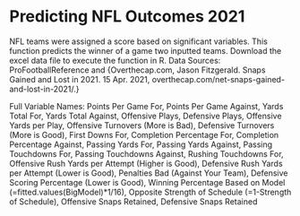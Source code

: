 # Predicting NFL Outcomes 2021
 NFL teams were assigned a score based on significant variables. This function predicts the winner of a game two inputted teams. Download the excel data file to execute the function in R.
Data Sources: ProFootballReference and {Overthecap.com, Jason Fitzgerald. Snaps Gained and Lost in 2021. 15 Apr. 2021, overthecap.com/net-snaps-gained-and-lost-in-2021/.}

Full Variable Names: Points Per Game For, Points Per Game Against, Yards Total For, Yards Total Against, Offensive Plays, Defensive Plays, Offensive Yards per Play, Offensive Turnovers (More is Bad), Defensive Turnovers (More is Good), First Downs For, Completion Percentage For, Completion Percentage Against, Passing Yards For, Passing Yards Against, Passing Touchdowns For, Passing Touchdowns Against, Rushing Touchdowns For, Offensive Rush Yards per Attempt (Higher is Good), Defensive Rush Yards per Attempt (Lower is Good), Penalties Bad (Against Your Team), Defensive Scoring Percentage (Lower is Good), Winning Percentage Based on Model (=fitted.values(BigModel)*1/16), Opposite Strength of Schedule (=1-Strength of Schedule), Offensive Snaps Retained, Defensive Snaps Retained 
